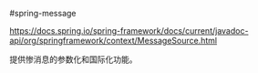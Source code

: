 #spring-message

https://docs.spring.io/spring-framework/docs/current/javadoc-api/org/springframework/context/MessageSource.html

提供惨消息的参数化和国际化功能。